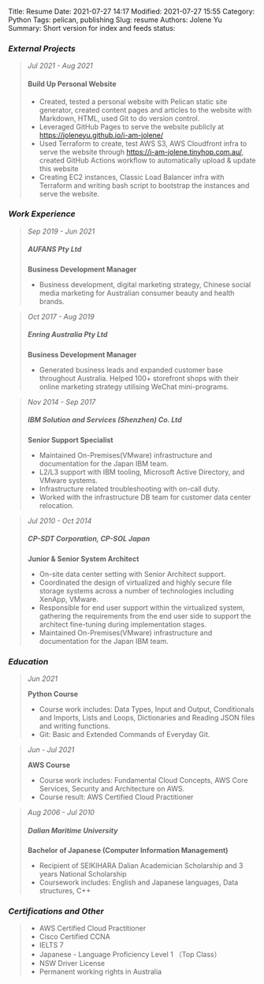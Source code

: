 Title: Resume
Date: 2021-07-27 14:17
Modified: 2021-07-27 15:55
Category: Python
Tags: pelican, publishing
Slug: resume
Authors: Jolene Yu
Summary: Short version for index and feeds
status: 

### ***External Projects***

> *Jul 2021 - Aug 2021*
> #### Build Up Personal Website
>
> * Created, tested a personal website with Pelican static site generator, created content pages and articles to the website with Markdown, HTML, used Git to do version control.
> * Leveraged GitHub Pages to serve the website publicly at https://joleneyu.github.io/i-am-jolene/ 
> * Used Terraform to create, test AWS S3, AWS Cloudfront infra to serve the website through https://i-am-jolene.tinyhop.com.au/, created GitHub Actions workflow to automatically upload & update this website
> * Creating EC2 instances, Classic Load Balancer infra with Terraform and writing bash script to bootstrap the instances and serve the website.  

### ***Work Experience***

> *Sep 2019 - Jun 2021*
> ##### AUFANS Pty Ltd
> **Business Development Manager**
>
> * Business development, digital marketing strategy, Chinese social media marketing for Australian consumer beauty and health brands.

> *Oct 2017 - Aug 2019*
> ##### Enring Australia Pty Ltd
> **Business Development Manager**
>
> * Generated business leads and expanded customer base throughout Australia. Helped 100+ storefront shops with their online marketing strategy utilising WeChat mini-programs.

> *Nov 2014 - Sep 2017*
> ##### IBM Solution and Services (Shenzhen) Co. Ltd
> **Senior Support Specialist**
>
> * Maintained On-Premises(VMware) infrastructure and documentation for the Japan IBM team.
> * L2/L3 support with IBM tooling, Microsoft Active Directory, and VMware systems.
> * Infrastructure related troubleshooting with on-call duty.
> * Worked with the infrastructure DB team for customer data center relocation.

> *Jul 2010 - Oct 2014*
> ##### CP-SDT Corporation, CP-SOL Japan
> **Junior & Senior System Architect**
>
> * On-site data center setting with Senior Architect support.
> * Coordinated the design of virtualized and highly secure file storage systems across a number of technologies including XenApp, VMware.
> * Responsible for end user support within the virtualized system, gathering the requirements from the end user side to support the architect fine-tuning during implementation stages.
> * Maintained On-Premises(VMware) infrastructure and documentation for the Japan IBM team.


### ***Education***

> *Jun 2021*
>
> **Python Course**
>
> * Course work includes: Data Types, Input and Output, Conditionals and Imports, Lists and Loops, Dictionaries and Reading JSON files and writing functions.
> * Git: Basic and Extended Commands of Everyday Git. 

> *Jun - Jul 2021*
>
> **AWS Course**
>
> * Course work includes: Fundamental Cloud Concepts, AWS Core Services, Security and Architecture on AWS.
> * Course result: AWS Certified Cloud Practitioner

> *Aug 2006 - Jul 2010*
>
> ##### Dalian Maritime University
> **Bachelor of Japanese (Computer Information Management)**
>
> * Recipient of SEIKIHARA Dalian Academician Scholarship and 3 years National Scholarship
> * Coursework includes: English and Japanese languages, Data structures, C++

### ***Certifications and Other***

> * AWS Certified Cloud Practitioner
> * Cisco Certified CCNA
> * IELTS 7
> * Japanese - Language Proficiency Level 1 （Top Class）
> * NSW Driver License
> * Permanent working rights in Australia